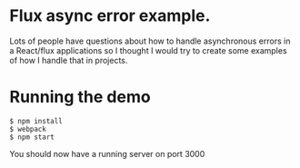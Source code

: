 # Flux async error example.  

Lots of people have questions about how to handle asynchronous errors in a React/flux applications so I thought I would try to create some examples of how I handle that in projects.

# Running the demo

    $ npm install
    $ webpack
    $ npm start

You should now have a running server on port 3000
